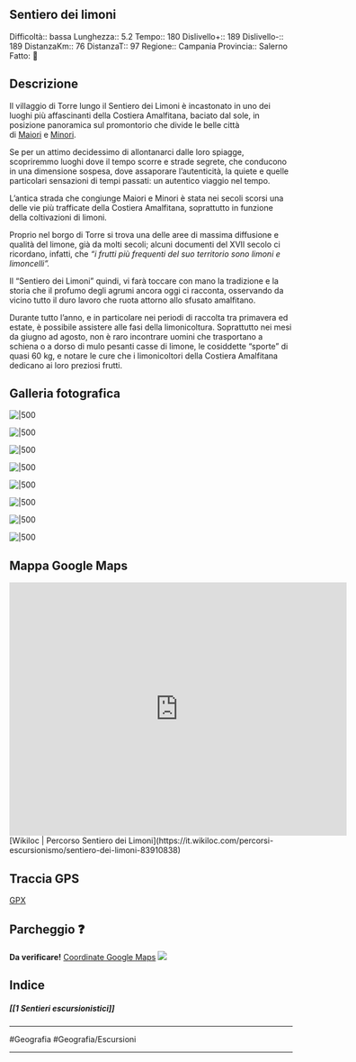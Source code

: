 ## Sentiero dei limoni
Difficoltà:: bassa
Lunghezza::  5.2
Tempo:: 180
Dislivello+:: 189
Dislivello-:: 189
DistanzaKm:: 76
DistanzaT:: 97
Regione:: Campania
Provincia:: Salerno
Fatto:  🔴

## Descrizione

Il villaggio di Torre lungo il Sentiero dei Limoni è incastonato in uno dei luoghi più affascinanti della Costiera Amalfitana, baciato dal sole, in posizione panoramica sul promontorio che divide le belle città di [Maiori](https://costieraamalfitana.com/destinazione/maiori/) e [Minori](https://costieraamalfitana.com/destinazione/minori/).

Se per un attimo decidessimo di allontanarci dalle loro spiagge, scopriremmo luoghi dove il tempo scorre e strade segrete, che conducono in una dimensione sospesa, dove assaporare l’autenticità, la quiete e quelle particolari sensazioni di tempi passati: un autentico viaggio nel tempo.

L’antica strada che congiunge Maiori e Minori è stata nei secoli scorsi una delle vie più trafficate della Costiera Amalfitana, soprattutto in funzione della coltivazioni di limoni.

Proprio nel borgo di Torre si trova una delle aree di massima diffusione e qualità del limone, già da molti secoli; alcuni documenti del XVII secolo ci ricordano, infatti, che _“i frutti più frequenti del suo territorio sono limoni e limoncelli”._

Il “Sentiero dei Limoni” quindi, vi farà toccare con mano la tradizione e la storia che il profumo degli agrumi ancora oggi ci racconta, osservando da vicino tutto il duro lavoro che ruota attorno allo sfusato amalfitano.

Durante tutto l’anno, e in particolare nei periodi di raccolta tra primavera ed estate, è possibile assistere alle fasi della limonicoltura. Soprattutto nei mesi da giugno ad agosto, non è raro incontrare uomini che trasportano a schiena o a dorso di mulo pesanti casse di limone, le cosiddette “sporte” di quasi 60 kg, e notare le cure che i limonicoltori della Costiera Amalfitana dedicano ai loro preziosi frutti.

## Galleria fotografica
![|500](https://i.imgur.com/56V9syc.jpg)

![|500](https://i.imgur.com/I385sTd.jpg)

![|500](https://i.imgur.com/gSDi9FN.jpg)

![|500](https://i.imgur.com/wzE5FP4.jpg)

![|500](https://i.imgur.com/F1ODL9t.jpg)

![|500](https://i.imgur.com/cd3Ur3O.jpg)

![|500](https://i.imgur.com/Dc4bdtr.jpg)

![|500](https://i.imgur.com/XkS3SgT.jpg)

## Mappa Google Maps
<iframe src="https://www.google.com/maps/embed?pb=!1m18!1m12!1m3!1d2443.758392546722!2d14.628693750445315!3d40.649565979237316!2m3!1f0!2f0!3f0!3m2!1i1024!2i768!4f13.1!3m3!1m2!1s0x133b956bebcba8a7%3A0x5aa8b541228b1cfc!2sSentiero%20dei%20Limoni!5e1!3m2!1sit!2sit!4v1678298139898!5m2!1sit!2sit" width="600" height="450" style="border:0;" allowfullscreen="" loading="lazy" referrerpolicy="no-referrer-when-downgrade"></iframe>
[Wikiloc | Percorso Sentiero dei Limoni](https://it.wikiloc.com/percorsi-escursionismo/sentiero-dei-limoni-83910838)


## Traccia GPS
[GPX](https://drive.google.com/file/d/1p9D1DmxyxVKgqqgEtUtJf5Yg-WyQdoZ1/view?usp=share_link)

## Parcheggio ❓
**Da verificare!**
[Coordinate Google Maps](https://goo.gl/maps/dcjbgssopDb84eXx8)
![](https://i.imgur.com/edLx94t.png)

## Indice
##### [[1 Sentieri escursionistici]]
---

#Geografia 
#Geografia/Escursioni 


---